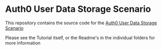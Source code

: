 # Auth0 User Data Storage Scenario

This repository contains the source code for the [Auth0 User Data Storage Scenario](https://auth0.com/docs/tutorials/user-data-storage-scenario)

Please see the Tutorial itself, or the Readme's in the individual folders for more information